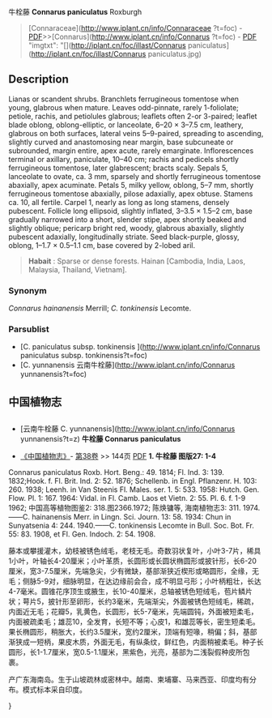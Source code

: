 牛栓藤 **Connarus paniculatus** Roxburgh

> [Connaraceae](http://www.iplant.cn/info/Connaraceae ?t=foc) - [PDF](http://iplant.cn/foc/pdf/Connaraceae.pdf)>>[Connarus](http://www.iplant.cn/info/Connarus ?t=foc) - [PDF](http://www.iplant.cn/foc/pdf/Connarus.pdf)
  "imgtxt": "[](http://iplant.cn/foc/illast/Connarus paniculatus](http://iplant.cn/foc/illast/Connarus paniculatus.jpg)

## Description

Lianas or scandent shrubs. Branchlets ferrugineous tomentose when young, glabrous when mature. Leaves odd-pinnate, rarely 1-foliolate; petiole, rachis, and petiolules glabrous; leaflets often 2-or 3-paired; leaflet blade oblong, oblong-elliptic, or lanceolate, 6–20 × 3–7.5 cm, leathery, glabrous on both surfaces, lateral veins 5–9-paired, spreading to ascending, slightly curved and anastomosing near margin, base subcuneate or subrounded, margin entire, apex acute, rarely emarginate. Inflorescences terminal or axillary, paniculate, 10–40 cm; rachis and pedicels shortly ferrugineous tomentose, later glabrescent; bracts scaly. Sepals 5, lanceolate to ovate, ca. 3 mm, sparsely and shortly ferrugineous tomentose abaxially, apex acuminate. Petals 5, milky yellow, oblong, 5–7 mm, shortly ferrugineous tomentose abaxially, pilose adaxially, apex obtuse. Stamens ca. 10, all fertile. Carpel 1, nearly as long as long stamens, densely pubescent. Follicle long ellipsoid, slightly inflated, 3–3.5 × 1.5–2 cm, base gradually narrowed into a short, slender stipe, apex shortly beaked and slightly oblique; pericarp bright red, woody, glabrous abaxially, slightly pubescent adaxially, longitudinally striate. Seed black-purple, glossy, oblong, 1–1.7 × 0.5–1.1 cm, base covered by 2-lobed aril.
> **Habait** : 
> Sparse or dense forests.  Hainan [Cambodia, India, Laos, Malaysia, Thailand, Vietnam].

### Synonym
*Connarus hainanensis* Merrill; *C. tonkinensis* Lecomte.

### Parsublist

* [C.  paniculatus subsp. tonkinensis  ](http://www.iplant.cn/info/Connarus paniculatus subsp. tonkinensis?t=foc)
* [C.  yunnanensis  云南牛栓藤](http://www.iplant.cn/info/Connarus yunnanensis?t=foc)

## 中国植物志
## 
* [云南牛栓藤  C.  yunnanensis](http://www.iplant.cn/info/Connarus yunnanensis?t=z)
**牛栓藤 Connarus paniculatus**

* [《中国植物志》](http://www.iplant.cn/frps)- [第38卷](http://www.iplant.cn/frps/vol/38) >> 144页 [PDF](http://www.iplant.cn/frps/pdf/38/144.PDF)
**1. 牛栓藤 图版27: 1-4**

Connarus paniculatus Roxb. Hort. Beng.: 49. 1814; Fl. Ind. 3: 139. 1832;Hook. f. Fl. Brit. Ind. 2: 52. 1876; Schellenb. in Engl. Pflanzenr. H. 103: 260. 1938; Leenh. in Van Steenis Fl. Males. ser. 1. 5: 533. 1958: Hutch. Gen. Flow. Pl. 1: 167. 1964: Vidal. in Fl. Camb. Laos et Vietn. 2: 55. Pl. 6. f. 1-9 1962; 中国高等植物图鉴2: 318.图2366.1972; 陈焕镛等, 海南植物志3: 311. 1974.——C. hainanensis Merr. in Lingn. Sci. Journ. 13: 58. 1934: Chun in Sunyatsenia 4: 244. 1940.——C. tonkinensis Lecomte in Bull. Soc. Bot. Fr. 55: 83. 1908, et Fl. Gen. Indoch. 2: 54. 1908.

藤本或攀援灌木，幼枝被锈色绒毛，老枝无毛。奇数羽状复叶，小叶3-7片，稀具1小叶，叶轴长4-20厘米；小叶革质，长圆形或长圆状椭圆形或披针形，长6-20厘米，宽3-7.5厘米，先端急尖，少有微缺，基部渐狭近楔形或略圆形，全缘，无毛；侧脉5-9对，细脉明显，在达边缘前会合，成不明显弓形；小叶柄粗壮，长达4-7毫米。圆锥花序顶生或腋生，长10-40厘米，总轴被锈色短绒毛，苞片鳞片状；萼片5，披针形至卵形，长约3毫米，先端渐尖，外面被锈色短绒毛，稀疏，内面近无毛；花瓣5，乳黄色，长圆形，长5-7毫米，先端圆钝，外面被短柔毛，内面被疏柔毛；雄蕊10，全发育，长短不等；心皮1，和雄蕊等长，密生短柔毛。果长椭圆形，稍胀大，长约3.5厘米，宽约2厘米，顶端有短喙，稍偏；斜，基部渐狭成一短柄，果皮木质，外面无毛，有纵条纹，鲜红色，内面稍被柔毛。种子长圆形，长1-1.7厘米，宽0.5-1.1厘米，黑紫色，光亮，基部为二浅裂假种皮所包裹。

产广东海南岛。生于山坡疏林或密林中。越南、柬埔寨、马来西亚、印度均有分布。模式标本采自印度。

}
